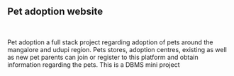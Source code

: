 <h2>Pet adoption website </h2>
<br>

Pet adoption a full stack project regarding adoption of pets around the mangalore and udupi region. Pets stores, adoption centres, existing as well as new pet parents can join or register to this platform and obtain information regarding the pets. This is a DBMS mini project
